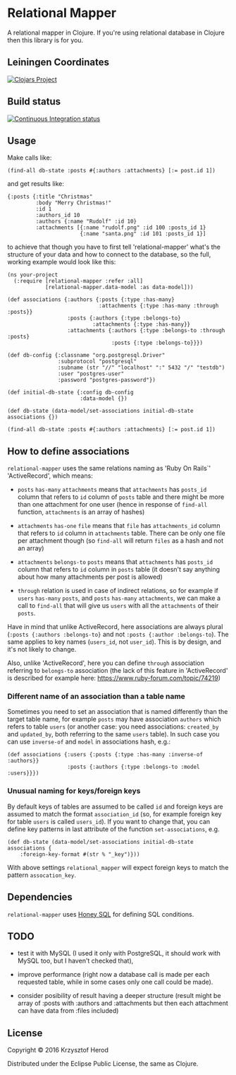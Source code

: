 # Relational Mapper

A relational mapper in Clojure. If you're using relational database in Clojure then this library is for you.

## Leiningen Coordinates

[![Clojars Project](http://clojars.org/netizer/relational-mapper/latest-version.svg)](http://clojars.org/netizer/relational-mapper)

## Build status


[![Continuous Integration status](https://secure.travis-ci.org/netizer/relational_mapper.png)](http://travis-ci.org/netizer/relational_mapper)

## Usage

Make calls like:

    (find-all db-state :posts #{:authors :attachments} [:= post.id 1])

and get results like:

    {:posts {:title "Christmas"
             :body "Merry Christmas!"
             :id 1
             :authors_id 10
             :authors {:name "Rudolf" :id 10}
             :attachments [{:name "rudolf.png" :id 100 :posts_id 1}
                           {:name "santa.png" :id 101 :posts_id 1}]

to achieve that though you have to first tell 'relational-mapper' what's the structure of your data and how to connect to the database, so the full, working example would look like this:


    (ns your-project
      (:require [relational-mapper :refer :all]
                [relational-mapper.data-model :as data-model]))

    (def associations {:authors {:posts {:type :has-many}
                                 :attachments {:type :has-many :through :posts}}
                       :posts {:authors {:type :belongs-to}
                               :attachments {:type :has-many}}
                       :attachments {:authors {:type :belongs-to :through :posts}
                                     :posts {:type :belongs-to}}})

    (def db-config {:classname "org.postgresql.Driver"
                    :subprotocol "postgresql"
                    :subname (str "//" "localhost" ":" 5432 "/" "testdb")
                    :user "postgres-user"
                    :password "postgres-password"})

    (def initial-db-state {:config db-config
                           :data-model {})

    (def db-state (data-model/set-associations initial-db-state associations {})

    (find-all db-state :posts #{:authors :attachments} [:= post.id 1])

## How to define associations

`relational-mapper` uses the same relations naming as 'Ruby On Rails`' 'ActiveRecord', which means:

* `posts` `has-many` `attachments` means that `attachments` has `posts_id` column that refers to `id` column of `posts` table and there might be more than one  attachment for one user (hence in response of `find-all` function, `attachments` is an array of hashes)

* `attachments` `has-one` `file` means that `file` has `attachments_id` column that refers to `id` column in `attachments` table. There can be only one file per attachment though (so `find-all` will return `files` as a hash and not an array)

* `attachments` `belongs-to` `posts` means that `attachments` has `posts_id` column that refers to `id` column in `posts` table (it doesn't say anything about how many attachments per post is allowed)

* `through` relation is used in case of indirect relations, so for example if `users` `has-many` `posts`, and `posts` `has-many` `attachments`, we can make a call to `find-all` that will give us `users` with all the `attachments` of their `posts`.

Have in mind that unlike ActiveRecord, here associations are always plural (`:posts {:authors :belongs-to}` and not `:posts {:author :belongs-to`). The same applies to key names (`users_id`, not `user_id`). This is by design, and it's not likely to change.

Also, unlike 'ActiveRecord', here you can define `through` association referring to `belongs-to` association (the lack of this feature in 'ActiveRecord' is described for example here: https://www.ruby-forum.com/topic/74219)

### Different name of an association than a table name

Sometimes you need to set an association that is named differently than the target table name, for example `posts` may have association `authors` which refers to table `users` (or another case: you need associations: `created_by` and `updated_by`, both referring to the same `users` table). In such case you can use `inverse-of` and `model` in associations hash, e.g.:

    (def associations {:users {:posts {:type :has-many :inverse-of :authors}}
                       :posts {:authors {:type :belongs-to :model :users}}})

### Unusual naming for keys/foreign keys

By default keys of tables are assumed to be called `id` and foreign keys are assumed to match the format `association_id` (so, for example foreign key for table `users` is called `users_id`). If you want to change that, you can define key patterns in last attribute of the function `set-associations`, e.g.

    (def db-state (data-model/set-associations initial-db-state associations {
        :foreign-key-format #(str % "_key")}))

With above settings `relational_mapper` will expect foreign keys to match the pattern `assocation_key`.

## Dependencies

`relational-mapper` uses [Honey SQL](https://github.com/jkk/honeysql) for defining SQL conditions.

## TODO

* test it with MySQL (I used it only with PostgreSQL, it should work with MySQL too, but I haven't checked that),

* improve performance (right now a database call is made per each requested table, while in some cases only one call could be made).

* consider posibility of result having a deeper structure (result might be array of :posts with :authors and :attachments but then each attachment can have data from :files included)

## License

Copyright © 2016 Krzysztof Herod

Distributed under the Eclipse Public License, the same as Clojure.
